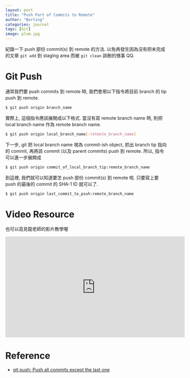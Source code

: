 ```yaml
---
layout: post
title: "Push Part of Commits to Remote"
author: "Borting"
categories: journal
tags: [Git]
image: plum.jpg
---
```


紀錄一下 push 部份 commit(s) 到 remote 的方法.
以免再發生因為沒有把未完成的文章 `git add` 到 staging area 而被 `git clean` 誤刪的憾事 QQ.

# Git Push

通常我們要 push commits 到 remote 時, 我們會用以下指令將目前 branch 的 tip push 到 remote.
```bash
$ git push origin branch_name
```

實際上, 這個指令應該展開成以下格式.
當沒有寫 remote branch name 時, 則把 local branch name 作為 remote branch name.
```bash
$ git push origin local_branch_name[:retmote_branch_name]
```

下一步, git 把 local branch name 視為 commit-ish object, 抓出 branch tip 指向的 commit, 再將該 commit (以及 parent commits) push 到 remote.
所以, 指令可以進一步展開成
```bash
$ git push origin commit_of_local_branch_tip:remote_branch_name
```

到這裡, 我們就可以知道要怎 push 部份 commit(s) 到 remote 啦.
只要寫上要 push 的最後的 commit 的 SHA-1 ID 就可以了.
```bash
$ git push origin last_commit_to_psuh:remote_branch_name
```

# Video Resource

也可以高見龍老師的影片教學喔
<iframe width="560" height="315" src="https://www.youtube.com/embed/VShhhq_5sMc" title="如何使用 Git Push 指令只 Push 部份的進度？" frameborder="0" allowfullscreen></iframe>

# Reference

- [git push: Push all commits except the last one](https://stackoverflow.com/a/49954632)

